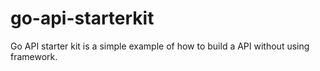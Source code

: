 # go-api-starterkit
Go API starter kit is a simple example of how to build a API without using framework.

